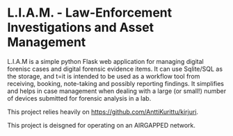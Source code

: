 # L.I.A.M. - Law-Enforcement Investigations and Asset Management

L.I.A.M is a simple python Flask web application for managing digital forenisc cases and digital forensic evidence items. 
It can use Sqlite/SQL as the storage, and t=it is intended to be used as a workflow tool from receiving, booking, note-taking and possibly reporting findings. 
It simplifies and helps in case management when dealing with a large (or small!) number of devices submitted for forensic analysis in a lab.

This project relies heavily on https://github.com/AnttiKurittu/kirjuri.

This project is deisgned for operating on an AIRGAPPED network.
